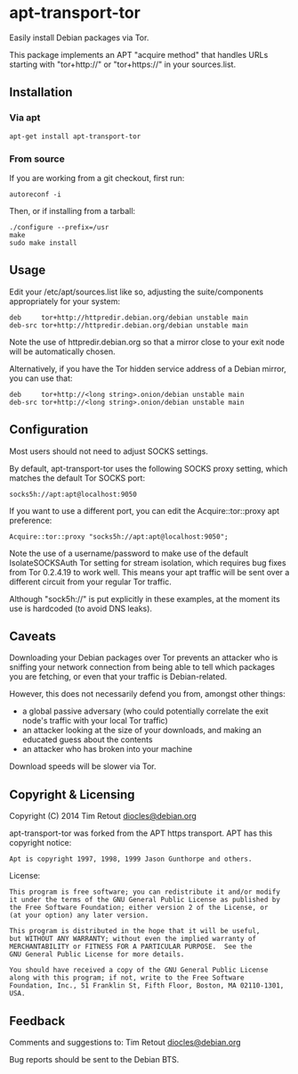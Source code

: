 # apt-transport-tor

Easily install Debian packages via Tor.

This package implements an APT "acquire method" that handles URLs starting
with "tor+http://" or "tor+https://" in your sources.list.

## Installation

### Via apt


    apt-get install apt-transport-tor

### From source

If you are working from a git checkout, first run:

    autoreconf -i

Then, or if installing from a tarball:

    ./configure --prefix=/usr
    make
    sudo make install

## Usage

Edit your /etc/apt/sources.list like so, adjusting the suite/components
appropriately for your system:

    deb     tor+http://httpredir.debian.org/debian unstable main
    deb-src tor+http://httpredir.debian.org/debian unstable main

Note the use of httpredir.debian.org so that a mirror close to your exit node
will be automatically chosen.

Alternatively, if you have the Tor hidden service address of a Debian
mirror, you can use that:

    deb     tor+http://<long string>.onion/debian unstable main
    deb-src tor+http://<long string>.onion/debian unstable main

## Configuration

Most users should not need to adjust SOCKS settings.

By default, apt-transport-tor uses the following SOCKS proxy setting, which
matches the default Tor SOCKS port:

    socks5h://apt:apt@localhost:9050

If you want to use a different port, you can edit the Acquire::tor::proxy
apt preference:

    Acquire::tor::proxy "socks5h://apt:apt@localhost:9050";

Note the use of a username/password to make use of the default
IsolateSOCKSAuth Tor setting for stream isolation, which requires bug fixes
from Tor 0.2.4.19 to work well.  This means your apt traffic will be sent
over a different circuit from your regular Tor traffic.

Although "sock5h://" is put explicitly in these examples, at the moment its
use is hardcoded (to avoid DNS leaks).

## Caveats

Downloading your Debian packages over Tor prevents an attacker who is
sniffing your network connection from being able to tell which packages
you are fetching, or even that your traffic is Debian-related.

However, this does not necessarily defend you from, amongst other things:

* a global passive adversary (who could potentially correlate the exit
  node's traffic with your local Tor traffic)
* an attacker looking at the size of your downloads, and making an
  educated guess about the contents
* an attacker who has broken into your machine

Download speeds will be slower via Tor.

## Copyright & Licensing

Copyright (C) 2014 Tim Retout <diocles@debian.org>

apt-transport-tor was forked from the APT https transport.  APT has this
copyright notice:

    Apt is copyright 1997, 1998, 1999 Jason Gunthorpe and others.

License:

    This program is free software; you can redistribute it and/or modify
    it under the terms of the GNU General Public License as published by
    the Free Software Foundation; either version 2 of the License, or
    (at your option) any later version.

    This program is distributed in the hope that it will be useful,
    but WITHOUT ANY WARRANTY; without even the implied warranty of
    MERCHANTABILITY or FITNESS FOR A PARTICULAR PURPOSE.  See the
    GNU General Public License for more details.

    You should have received a copy of the GNU General Public License
    along with this program; if not, write to the Free Software
    Foundation, Inc., 51 Franklin St, Fifth Floor, Boston, MA 02110-1301, USA.

## Feedback

Comments and suggestions to: Tim Retout <diocles@debian.org>

Bug reports should be sent to the Debian BTS.

